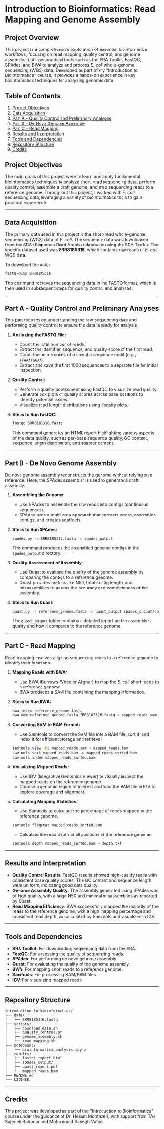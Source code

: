 # **Introduction to Bioinformatics: Read Mapping and Genome Assembly**

## **Project Overview**
This project is a comprehensive exploration of essential bioinformatics workflows, focusing on read mapping, quality control, and genome assembly. It utilizes practical tools such as the SRA Toolkit, FastQC, SPAdes, and BWA to analyze and process *E. coli* whole-genome sequencing (WGS) data. Developed as part of my "Introduction to Bioinformatics" course, it provides a hands-on experience in key bioinformatics techniques for analyzing genomic data.

## **Table of Contents**
1. [Project Objectives](#project-objectives)
2. [Data Acquisition](#data-acquisition)
3. [Part A - Quality Control and Preliminary Analyses](#part-a---quality-control-and-preliminary-analyses)
4. [Part B - De Novo Genome Assembly](#part-b---de-novo-genome-assembly)
5. [Part C - Read Mapping](#part-c---read-mapping)
6. [Results and Interpretation](#results-and-interpretation)
7. [Tools and Dependencies](#tools-and-dependencies)
8. [Repository Structure](#repository-structure)
9. [Credits](#credits)

## **Project Objectives**
The main goals of this project were to learn and apply fundamental bioinformatics techniques to analyze short-read sequencing data, perform quality control, assemble a draft genome, and map sequencing reads to a reference genome. Throughout this project, I worked with *E. coli* sequencing data, leveraging a variety of bioinformatics tools to gain practical experience.

---

## **Data Acquisition**
The primary data used in this project is the short-read whole-genome sequencing (WGS) data of *E. coli*. The sequence data was downloaded from the SRA (Sequence Read Archive) database using the SRA Toolkit. The specific dataset used was **SRR8185316**, which contains raw reads of *E. coli* WGS data.

To download the data:
```bash
fastq-dump SRR8185316
```

The command retrieves the sequencing data in the FASTQ format, which is then used in subsequent steps for quality control and analyses.

---

## **Part A - Quality Control and Preliminary Analyses**
This part focuses on understanding the raw sequencing data and performing quality control to ensure the data is ready for analysis.

1. **Analyzing the FASTQ File:**
   - Count the total number of reads.
   - Extract the identifier, sequence, and quality score of the first read.
   - Count the occurrences of a specific sequence motif (e.g., `TTAAATGGAA`).
   - Extract and save the first 1000 sequences to a separate file for initial inspection.

2. **Quality Control:**
   - Perform a quality assessment using FastQC to visualize read quality.
   - Generate box plots of quality scores across base positions to identify potential issues.
   - Visualize read length distributions using density plots.

3. **Steps to Run FastQC:**
   ```bash
   fastqc SRR8185316.fastq
   ```
   This command generates an HTML report highlighting various aspects of the data quality, such as per-base sequence quality, GC content, sequence length distribution, and adapter content.

---

## **Part B - De Novo Genome Assembly**
De novo genome assembly reconstructs the genome without relying on a reference. Here, the SPAdes assembler is used to generate a draft assembly.

1. **Assembling the Genome:**
   - Use SPAdes to assemble the raw reads into contigs (continuous sequences).
   - SPAdes uses a multi-step approach that corrects errors, assembles contigs, and creates scaffolds.

2. **Steps to Run SPAdes:**
   ```bash
   spades.py -s SRR8185316.fastq -o spades_output
   ```
   This command produces the assembled genome contigs in the `spades_output` directory.

3. **Quality Assessment of Assembly:**
   - Use Quast to evaluate the quality of the genome assembly by comparing the contigs to a reference genome.
   - Quast provides metrics like N50, total contig length, and misassemblies to assess the accuracy and completeness of the assembly.

4. **Steps to Run Quast:**
   ```bash
   quast.py -r reference_genome.fasta -o quast_output spades_output/contigs.fasta
   ```
   The `quast_output` folder contains a detailed report on the assembly’s quality and how it compares to the reference genome.

---

## **Part C - Read Mapping**
Read mapping involves aligning sequencing reads to a reference genome to identify their locations.

1. **Mapping Reads with BWA:**
   - Use BWA (Burrows-Wheeler Aligner) to map the *E. coli* short reads to a reference genome.
   - BWA produces a SAM file containing the mapping information.

2. **Steps to Run BWA:**
   ```bash
   bwa index reference_genome.fasta
   bwa mem reference_genome.fasta SRR8185316.fastq > mapped_reads.sam
   ```

3. **Converting SAM to BAM Format:**
   - Use Samtools to convert the SAM file into a BAM file, sort it, and index it for efficient storage and retrieval.
   ```bash
   samtools view -bS mapped_reads.sam > mapped_reads.bam
   samtools sort mapped_reads.bam -o mapped_reads_sorted.bam
   samtools index mapped_reads_sorted.bam
   ```

4. **Visualizing Mapped Reads:**
   - Use IGV (Integrative Genomics Viewer) to visually inspect the mapped reads on the reference genome.
   - Choose a genomic region of interest and load the BAM file in IGV to explore coverage and alignment.

5. **Calculating Mapping Statistics:**
   - Use Samtools to calculate the percentage of reads mapped to the reference genome.
   ```bash
   samtools flagstat mapped_reads_sorted.bam
   ```
   - Calculate the read depth at all positions of the reference genome.
   ```bash
   samtools depth mapped_reads_sorted.bam > depth.txt
   ```

---

## **Results and Interpretation**
- **Quality Control Results**: FastQC results showed high-quality reads with consistent base quality scores. The GC content and sequence length were uniform, indicating good data quality.
- **Genome Assembly Quality**: The assembly generated using SPAdes was of high quality, with a large N50 and minimal misassemblies as reported by Quast.
- **Read Mapping Efficiency**: BWA successfully mapped the majority of the reads to the reference genome, with a high mapping percentage and consistent read depth, as calculated by Samtools and visualized in IGV.

---

## **Tools and Dependencies**
- **SRA Toolkit**: For downloading sequencing data from the SRA.
- **FastQC**: For assessing the quality of sequencing reads.
- **SPAdes**: For performing de novo genome assembly.
- **Quast**: For evaluating the quality of the genome assembly.
- **BWA**: For mapping short reads to a reference genome.
- **Samtools**: For processing SAM/BAM files.
- **IGV**: For visualizing mapped reads.

---

## **Repository Structure**
```
introduction-to-bioinformatics/
├── data/
│   └── SRR8185316.fastq
├── scripts/
│   ├── download_data.sh
│   ├── quality_control.py
│   ├── genome_assembly.sh
│   └── read_mapping.sh
├── notebooks/
│   └── bioinformatics_analysis.ipynb
├── results/
│   ├── fastqc_report.html
│   ├── spades_output/
│   ├── quast_report.pdf
│   └── mapped_reads.bam
├── README.md
└── LICENSE
```

---

## **Credits**
This project was developed as part of the "Introduction to Bioinformatics" course under the guidance of Dr. Hesam Montazeri, with support from TAs Sajedeh Bahonar and Mohammad Sadegh Vafaei.
